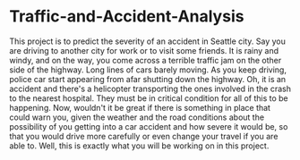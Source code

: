 # Traffic-and-Accident-Analysis
This project is to predict the severity of an accident in Seattle city. Say you are driving to another city for  work or to visit some friends. It is rainy and windy, and on the way, you come across a terrible  traffic jam on the other side of the highway. Long lines of cars barely moving. As you keep driving,  police car start appearing from afar shutting down the highway. Oh, it is an accident and there's a  helicopter transporting the ones involved in the crash to the nearest hospital. They must be in  critical condition for all of this to be happening. Now, wouldn't it be great if there is something  in place that could warn you, given the weather and the road conditions about the possibility of you  getting into a car accident and how severe it would be, so that you would drive more carefully or  even change your travel if you are able to. Well, this is exactly what you will be working on in this project.
